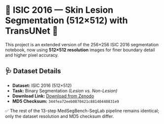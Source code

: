 # 🧠 ISIC 2016 — Skin Lesion Segmentation (512×512) with TransUNet 🔬

This project is an extended version of the 256×256 ISIC 2016 segmentation notebook, now using **512×512 resolution** images for finer boundary detail and higher pixel accuracy.

## 🩺 Dataset Details
- **Dataset:** ISIC 2016 (512×512)  
- **Task:** Binary Segmentation *(Lesion vs. Non-Lesion)*  
- **Download Link:** [Download from Zenodo](https://zenodo.org/records/13358372/files/isic2016_512.npz?download=1)  
- **MD5 Checksum:** `344fea72eeb0870421c88140440831e9`

✅ The rest of the 13-step MedSegBench-SegLab pipeline remains identical; only the dataset resolution and MD5 checksum differ.

